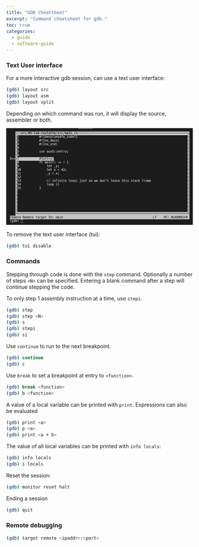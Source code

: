 ```yaml
---
title: "GDB Cheatsheet"
excerpt: "Command cheatsheet for gdb."
toc: true
categories:
  - guide
  - software-guide
---
```


### Text User interface

For a more interactive gdb session, can use a text user interface:

```sh
(gdb) layout src
(gdb) layout asm
(gdb) layout split
```

Depending on which command was run, it will display the source, assembler or both.

![Altium Standards](/assets/images/posts/guides/gdb/gdb_tui.png)

To remove the text user interface (tui):

```sh
(gdb) tui disable
```

### Commands

Stepping through code is done with the `step` command. Optionally a number of steps `<N>` can be specified. Entering a blank command after a step will continue stepping the code.

To only step 1 assembly instruction at a time, use `stepi`.

```sh
(gdb) step
(gdb) step <N>
(gdb) s
(gdb) stepi
(gdb) si
```

Use `continue` to run to the next breakpoint.

```sh
(gdb) continue
(gdb) c
```

Use `break` to set a breakpoint at entry to `<function>`.

```sh
(gdb) break <function>
(gdb) b <function>
```

A value of a local variable can be printed with `print`. Expressions can also be evaluated

```sh
(gdb) print <a>
(gdb) p <a> 
(gdb) print <a + b>
```

The value of all local variables can be printed with `info locals`:

```sh
(gdb) info locals
(gdb) i locals
```

Reset the session:

```sh
(gdb) monitor reset halt
```

Ending a session

```sh
(gdb) quit
```

### Remote debugging

```sh
(gdb) target remote <ipaddr>:<port>
```
